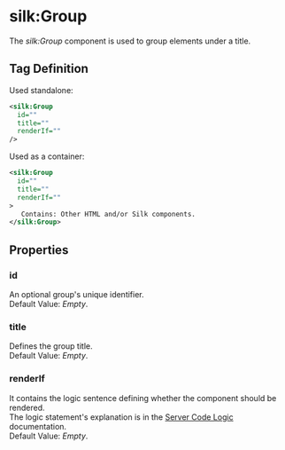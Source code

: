 # silk:Group
The *silk:Group* component is used to group elements under a title.

## Tag Definition
Used standalone:
```xml
<silk:Group
  id=""
  title=""
  renderIf=""
/>
```
Used as a container:
```xml
<silk:Group
  id=""
  title=""
  renderIf=""
>
   Contains: Other HTML and/or Silk components.
</silk:Group>
```

## Properties 
### id
An optional group's unique identifier.<br>Default Value: *Empty*.
### title
Defines the group title.<br>Default Value: *Empty*.
### renderIf
It contains the logic sentence defining whether the component should be rendered.<br>The logic statement's explanation is in the <a href="how_to/server_code_logic.md">Server Code Logic</a> documentation.<br>Default Value: *Empty*.
